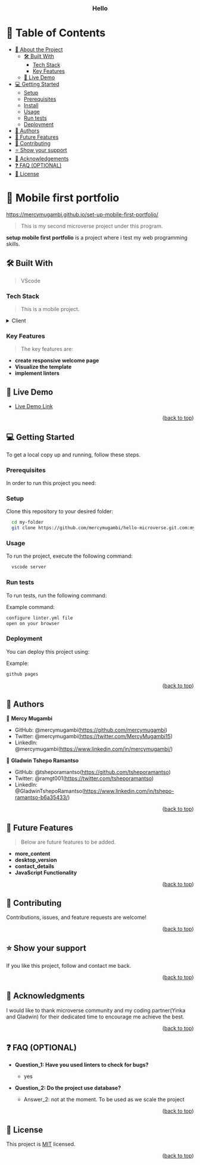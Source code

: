 <a name="readme-top"></a>

<!--
HOW TO USE:
This is an example of how you may give instructions on setting up your project locally.

Modify this file to match your project and remove sections that don't apply.

REQUIRED SECTIONS:
- Table of Contents
- About the Project
  - Built With
  - Live Demo
- Getting Started
- Authors
- Future Features
- Contributing
- Show your support
- Acknowledgements
- License

OPTIONAL SECTIONS:
- FAQ

After you're finished please remove all the comments and instructions!
-->

<div align="center">
  <!-- You are encouraged to replace this logo with your own! Otherwise you can also remove it. -->

  <h3><b>Hello</b></h3>

</div>

<!-- TABLE OF CONTENTS -->

# 📗 Table of Contents

- [📖 About the Project](#about-project)
  - [🛠 Built With](#built-with)
    - [Tech Stack](#tech-stack)
    - [Key Features](#key-features)
  - [🚀 Live Demo](#live-demo)
- [💻 Getting Started](#getting-started)
  - [Setup](#setup)
  - [Prerequisites](#prerequisites)
  - [Install](#install)
  - [Usage](#usage)
  - [Run tests](#run-tests)
  - [Deployment](#triangular_flag_on_post-deployment)
- [👥 Authors](#authors)
- [🔭 Future Features](#future-features)
- [🤝 Contributing](#contributing)
- [⭐️ Show your support](#support)
- [🙏 Acknowledgements](#acknowledgements)
- [❓ FAQ (OPTIONAL)](#faq)
- [📝 License](#license)

<!-- PROJECT DESCRIPTION -->

# 📖 Mobile first portfolio<a name="Mobile first portfolio"></a>
https://mercymugambi.github.io/set-up-mobile-first-portfolio/

> This is my second microverse project under this program.

**setup mobile first portfolio** is a project where i test my web programming skills.

## 🛠 Built With <a name="built-with"></a>

>VScode

### Tech Stack <a name="tech-stack"></a>

> This is a mobile project.

<details>
  <summary>Client</summary>
  <ul>
    <li><a href="https://html.org/">index.html</a>HTML</li>
  </ul>

  <ul>
    <li><a href="https://css.org/">style.html</a>CSS</li>
  </ul>
</details>

<!-- Features -->

### Key Features <a name="key-features"></a>

> The key features are:

- **create responsive welcome page**
- **Visualize the template**
- **implement linters**

<!-- LIVE DEMO -->

## 🚀 Live Demo <a name="live-demo"></a>

- [Live Demo Link](https://mercymugambi.github.io/set-up-mobile-first-portfolio/)

<p align="right">(<a href="#readme-top">back to top</a>)</p>

<!-- GETTING STARTED -->

## 💻 Getting Started <a name="getting-started"></a>

To get a local copy up and running, follow these steps.

### Prerequisites

In order to run this project you need:

### Setup

Clone this repository to your desired folder:

```sh
  cd my-folder
  git clone https://github.com/mercymugambi/hello-microverse.git.com:myaccount/my-project.git
```

### Usage

To run the project, execute the following command:

```sh
  vscode server
```

### Run tests

To run tests, run the following command:

Example command:

```sh
configure linter.yml file
open on your browser
```

### Deployment

You can deploy this project using:

Example:

```sh
github pages
```

<p align="right">(<a href="#readme-top">back to top</a>)</p>

<!-- AUTHORS -->

## 👥 Authors <a name="authors"></a>

👤 **Mercy Mugambi**

- GitHub: @mercymugambi(https://github.com/mercymugambi)
- Twitter: @mercymugambi(https://twitter.com/MercyMugambi15)
- LinkedIn: @mercymugambi(https://www.linkedin.com/in/mercymugambi/)

👤 **Gladwin Tshepo Ramantso**

- GitHub: @tsheporamantso(https://github.com/tsheporamantso)
- Twitter: @ramgt001(https://twitter.com/tsheporamantso)
- LinkedIn: @GladwinTshepoRamantso(https://www.linkedin.com/in/tshepo-ramantso-b6a35433/)

<p align="right">(<a href="#readme-top">back to top</a>)</p>

<!-- FUTURE FEATURES -->

## 🔭 Future Features <a name="future-features"></a>

> Below are future features to be added.

- **more_content**
- **desktop_version**
- **contact_details**
- **JavaScript Functionality**

<p align="right">(<a href="#readme-top">back to top</a>)</p>

<!-- CONTRIBUTING -->

## 🤝 Contributing <a name="contributing"></a>

Contributions, issues, and feature requests are welcome!

<p align="right">(<a href="#readme-top">back to top</a>)</p>

<!-- SUPPORT -->

## ⭐️ Show your support <a name="support"></a>

If you like this project, follow and contact me back.

<p align="right">(<a href="#readme-top">back to top</a>)</p>

<!-- ACKNOWLEDGEMENTS -->

## 🙏 Acknowledgments <a name="acknowledgements"></a>

I would like to thank microverse community and my coding partner(Yinka and Gladwin) for their dedicated time to encourage me achieve the best. 

<p align="right">(<a href="#readme-top">back to top</a>)</p>

<!-- FAQ (optional) -->

## ❓ FAQ (OPTIONAL) <a name="faq"></a>

- **Question_1: Have you used linters to check for bugs?**

  - yes

- **Question_2: Do the project use database?**

  - Answer_2: not at the moment. To be used as we scale the project

<p align="right">(<a href="#readme-top">back to top</a>)</p>

<!-- LICENSE -->

## 📝 License <a name="license"></a>

This project is [MIT](./LICENSE) licensed.

<p align="right">(<a href="#readme-top">back to top</a>)</p>
